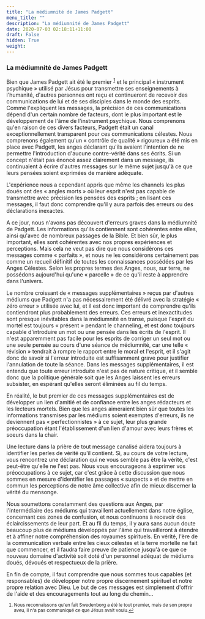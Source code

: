```yaml
---
title: "La médiumnité de James Padgett"
menu_title: ""
description: "La médiumnité de James Padgett"
date: 2020-07-03 02:18:11+11:00
draft: False
hidden: True
weight:
---
```

### La médiumnité de James Padgett

Bien que James Padgett ait été le premier <sup id="a1">[1](#f1)</sup> et le principal « instrument psychique » utilisé par Jésus pour transmettre ses enseignements à l'humanité, d'autres personnes ont reçu et continueront de recevoir des communications de lui et de ses disciples dans le monde des esprits. Comme l'expliquent les messages, la précision de ces communications dépend d'un certain nombre de facteurs, dont le plus important est le développement de l'âme de l'instrument psychique. Nous comprenons qu'en raison de ces divers facteurs, Padgett était un canal exceptionnellement transparent pour ces communications célestes. Nous comprenons également qu'un « contrôle de qualité » rigoureux a été mis en place avec Padgett, les anges déclarant qu'ils avaient l'intention de ne permettre l'introduction d'aucune contre-vérité dans ses écrits. Si un concept n'était pas énoncé assez clairement dans un message, ils continuaient à écrire d'autres messages sur le même sujet jusqu'à ce que leurs pensées soient exprimées de manière adéquate.

L'expérience nous a cependant appris que même les channels les plus doués ont des « angles morts » où leur esprit n'est pas capable de transmettre avec précision les pensées des esprits ; en lisant ces messages, il faut donc comprendre qu'il y aura parfois des erreurs ou des déclarations inexactes.

A ce jour, nous n'avons pas découvert d'erreurs graves dans la médiumnité de Padgett. Les informations qu'ils contiennent sont cohérentes entre elles, ainsi qu'avec de nombreux passages de la Bible. Et bien sûr, le plus important, elles sont cohérentes avec nos propres expériences et perceptions. Mais cela ne veut pas dire que nous considérons ces messages comme « parfaits », et nous ne les considérons certainement pas comme un recueil définitif de toutes les connaissances possédées par les Anges Célestes. Selon les propres termes des Anges, nous, sur terre, ne possédons aujourd'hui qu'une « parcelle » de ce qu'il reste à apprendre dans l'univers.

Le nombre croissant de « messages supplémentaires » reçus par d'autres médiums que Padgett n'a pas nécessairement été délivré avec la stratégie « zéro erreur » utilisée avec lui, et il est donc important de comprendre qu'ils contiendront plus probablement des erreurs. Ces erreurs et inexactitudes sont presque inévitables dans la médiumnité en transe, puisque l'esprit du mortel est toujours « présent » pendant le channeling, et est donc toujours capable d'introduire un mot ou une pensée dans les écrits de l'esprit. Il n'est apparemment pas facile pour les esprits de corriger un seul mot ou une seule pensée au cours d'une séance de médiumnité, car une telle « révision » tendrait à rompre le rapport entre le moral et l'esprit, et il s'agit donc de savoir si l'erreur introduite est suffisamment grave pour justifier l'annulation de toute la séance. Dans les messages supplémentaires, il est entendu que toute erreur introduite n'est pas de nature critique, et il semble donc que la politique générale soit que les Anges laissent les erreurs subsister, en espérant qu'elles seront éliminées au fil du temps.

En réalité, le but premier de ces messages supplémentaires est de développer un lien d'amitié et de confiance entre les anges rédacteurs et les lecteurs mortels. Bien que les anges aimeraient bien sûr que toutes les informations transmises par les médiums soient exemptes d'erreurs, ils ne deviennent pas « perfectionnistes » à ce sujet, leur plus grande préoccupation étant l'établissement d'un lien d'amour avec leurs frères et soeurs dans la chair.

Une lecture dans la prière de tout message canalisé aidera toujours à identifier les perles de vérité qu'il contient. Si, au cours de votre lecture, vous rencontrez une déclaration qui ne vous semble pas être la vérité, c'est peut-être qu'elle ne l'est pas. Nous vous encourageons à exprimer vos préoccupations à ce sujet, car c'est grâce à cette discussion que nous sommes en mesure d'identifier les passages « suspects » et de mettre en commun les perceptions de notre âme collective afin de mieux discerner la vérité du mensonge.

Nous soumettons constamment des questions aux Anges, par l'intermédiaire des médiums qui travaillent actuellement dans notre église, concernant ces zones de confusion, et nous continuons à recevoir des éclaircissements de leur part. Et au fil du temps, il y aura sans aucun doute beaucoup plus de médiums développés par l'âme qui travailleront à étendre et à affiner notre compréhension des royaumes spirituels. En vérité, l'ère de la communication verbale entre les cieux célestes et la terre mortelle ne fait que commencer, et il faudra faire preuve de patience jusqu'à ce que ce nouveau domaine d'activité soit doté d'un personnel adéquat de médiums doués, dévoués et respectueux de la prière.

En fin de compte, il faut comprendre que nous sommes tous capables (et responsables) de développer notre propre discernement spirituel et notre propre relation avec Dieu. Le but de ces messages est simplement d'offrir de l'aide et des encouragements tout au long du chemin…
<small>

1. <large id="f1"> Nous reconnaissons qu'en fait Swedenborg a été le tout premier, mais de son propre aveu, il n'a pas communiqué ce que Jésus avait voulu.[↩](#a1)
